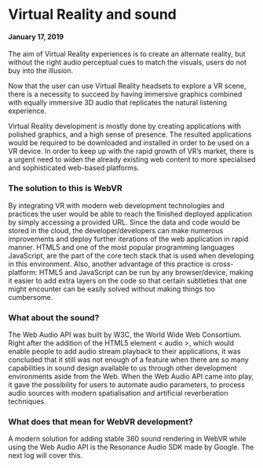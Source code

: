 # Virtual Reality and sound
#### January 17, 2019

The aim of Virtual Reality experiences is to create an alternate reality, but without the right audio perceptual cues to match the visuals, users do not buy into the illusion.  

Now that the user can use Virtual Reality headsets to explore a VR scene, there is a necessity to succeed by having immersive graphics combined with equally immersive 3D audio that replicates the natural listening experience.

Virtual Reality development is mostly done by creating applications with polished graphics, and a high sense of presence. The resulted applications would be required to be downloaded and installed in order to be used on a VR device. In order to keep up with the rapid growth of VR’s market, there is a urgent need to widen the already existing web content to more specialised and sophisticated web-based platforms.

### The solution to this is WebVR

By integrating VR with modern web development technologies and practices the user would be able to reach the finished deployed application by simply accessing a provided URL. Since the data and code would be stored in the cloud, the developer/developers can make numerous improvements and deploy further iterations of the web application in rapid manner. HTML5 and one of the most popular programming languages JavaScript, are the part of the core tech stack that is used when developing in this environment. Also, another advantage of this practice is cross-platform: HTML5 and JavaScript can be run by any browser/device, making it easier to add extra layers on the code so that certain subtleties that one might encounter can be easily solved without making things too cumbersome. 


### What about the sound? 
The Web Audio API was built by W3C, the World Wide Web Consortium. Right after the addition of the HTML5 element < audio >, which would enable people to add audio stream playback to their applications, it was concluded that it still was not enough of a feature when there are so many capabilities in sound design available to us through other development environments aside from the Web. When the Web Audio API came into play, it gave the possibility for users to automate audio parameters, to process audio sources with modern spatialisation and artificial reverberation techniques. 

### What does that mean for WebVR development?

A modern solution for adding stable 360 sound rendering in WebVR while using the Web Audio API is the Resonance Audio SDK made by Google. The next log will cover this.


